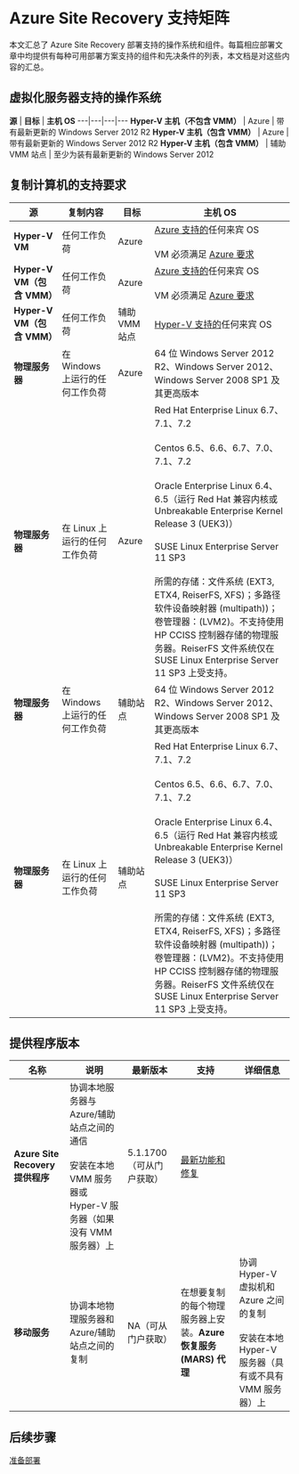 <properties
	pageTitle="Azure Site Recovery 支持矩阵 | Azure"
	description="汇总了 Azure Site Recovery 支持的操作系统和组件"
	services="site-recovery"
	documentationCenter=""
	authors="rayne-wiselman"
	manager="jwhit"
	editor=""/>  


<tags
	ms.service="site-recovery"
	ms.devlang="na"
	ms.topic="article"
	ms.tgt_pltfrm="na"
	ms.workload="storage-backup-recovery"
	ms.date="10/05/2016"
	wacn.date="11/14/2016"
	ms.author="raynew"/>

# Azure Site Recovery 支持矩阵

本文汇总了 Azure Site Recovery 部署支持的操作系统和组件。每篇相应部署文章中均提供有每种可用部署方案支持的组件和先决条件的列表，本文档是对这些内容的汇总。

## 虚拟化服务器支持的操作系统


**源** | **目标** | **主机 OS**
---|---|---|--- 
**Hyper-V 主机（不包含 VMM）** | Azure | 带有最新更新的 Windows Server 2012 R2
**Hyper-V 主机（包含 VMM）** | Azure | 带有最新更新的 Windows Server 2012 R2
**Hyper-V 主机（包含 VMM）** | 辅助 VMM 站点 | 至少为装有最新更新的 Windows Server 2012


## 复制计算机的支持要求

**源** | **复制内容** | **目标** | **主机 OS**
---|---|---|--- 
**Hyper-V VM** | 任何工作负荷 | Azure | [Azure 支持的](https://technet.microsoft.com/zh-cn/library/cc794868.aspx)任何来宾 OS<br/><br/> VM 必须满足 [Azure 要求](/documentation/articles/site-recovery-best-practices/#azure-virtual-machine-requirements)
**Hyper-V VM（包含 VMM）** | 任何工作负荷 | Azure | [Azure 支持的](https://technet.microsoft.com/zh-cn/library/cc794868.aspx)任何来宾 OS<br/><br/> VM 必须满足 [Azure 要求](/documentation/articles/site-recovery-best-practices/#azure-virtual-machine-requirements)
**Hyper-V VM（包含 VMM）** | 任何工作负荷 | 辅助 VMM 站点 | [Hyper-V 支持的](https://technet.microsoft.com/zh-cn/library/mt126277.aspx)任何来宾 OS
**物理服务器** | 在 Windows 上运行的任何工作负荷 | Azure | 64 位 Windows Server 2012 R2、Windows Server 2012、Windows Server 2008 SP1 及其更高版本
**物理服务器** | 在 Linux 上运行的任何工作负荷 | Azure | Red Hat Enterprise Linux 6.7、7.1、7.2 <br/><br/> Centos 6.5、6.6、6.7、7.0、7.1、7.2 <br/><br/> Oracle Enterprise Linux 6.4、6.5（运行 Red Hat 兼容内核或 Unbreakable Enterprise Kernel Release 3 (UEK3)）<br/><br/> SUSE Linux Enterprise Server 11 SP3 <br/><br/> 所需的存储：文件系统 (EXT3, ETX4, ReiserFS, XFS)；多路径软件设备映射器 (multipath))；卷管理器：(LVM2)。不支持使用 HP CCISS 控制器存储的物理服务器。ReiserFS 文件系统仅在 SUSE Linux Enterprise Server 11 SP3 上受支持。
**物理服务器** | 在 Windows 上运行的任何工作负荷 | 辅助站点 | 64 位 Windows Server 2012 R2、Windows Server 2012、Windows Server 2008 SP1 及其更高版本
**物理服务器** | 在 Linux 上运行的任何工作负荷 | 辅助站点 | Red Hat Enterprise Linux 6.7、7.1、7.2 <br/><br/> Centos 6.5、6.6、6.7、7.0、7.1、7.2 <br/><br/> Oracle Enterprise Linux 6.4、6.5（运行 Red Hat 兼容内核或 Unbreakable Enterprise Kernel Release 3 (UEK3)）<br/><br/> SUSE Linux Enterprise Server 11 SP3 <br/><br/> 所需的存储：文件系统 (EXT3, ETX4, ReiserFS, XFS)；多路径软件设备映射器 (multipath))；卷管理器：(LVM2)。不支持使用 HP CCISS 控制器存储的物理服务器。ReiserFS 文件系统仅在 SUSE Linux Enterprise Server 11 SP3 上受支持。


## 提供程序版本

**名称** | **说明** | **最新版本** | **支持** | **详细信息**
---|---|---|---| ---
**Azure Site Recovery 提供程序** | 协调本地服务器与 Azure/辅助站点之间的通信 <br/><br/> 安装在本地 VMM 服务器或 Hyper-V 服务器（如果没有 VMM 服务器）上 | 5\.1.1700（可从门户获取） | [最新功能和修复](https://support.microsoft.com/zh-cn/kb/3155002)
**移动服务** | 协调本地物理服务器和 Azure/辅助站点之间的复制 | NA（可从门户获取） | 在想要复制的每个物理服务器上安装。**Azure 恢复服务 (MARS) 代理** | 协调 Hyper-V 虚拟机和 Azure 之间的复制<br/><br/>安装在本地 Hyper-V 服务器（具有或不具有 VMM 服务器）上 | 2\.0.8689.0（可从门户获取） | 该代理由 Azure Site Recovery 和 Azure 备份使用）。[了解详细信息](https://support.microsoft.com/zh-cn/kb/2997692)

## 后续步骤

[准备部署](/documentation/articles/site-recovery-best-practices/)

<!---HONumber=Mooncake_1107_2016-->